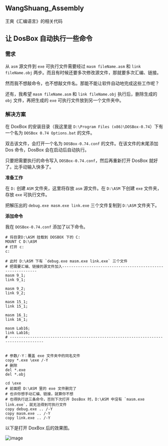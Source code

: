 ## WangShuang_Assembly
王爽《汇编语言》的相关代码

## 让 DosBox 自动执行一些命令
### 需求
从 `asm` 源文件到 `exe` 可执行文件需要经过 `masm fileName.asm` 和 `link fileName.obj` 两步。而且有时候还要多次修改源文件，那就要多次汇编、链接。

然而我不想敲命令，也不想敲文件名。那能不能让软件自动地完成这些工作呢？

还有，我希望 `masm fileName.asm` 和 `link fileName.obj` 执行后，删除生成的 `obj` 文件，再把生成的 `exe` 可执行文件放到另一个文件夹中。


### 解决方案
在 DoxBox 的安装目录（我这里是 `D:\Program Files (x86)\DOSBox-0.74`）下有一个名为 `DOSBox 0.74 Options.bat` 的文件。

双击该文件，会打开一个名为 `DOSBox-0.74.conf` 的文件。在该文件的末尾添加 Dos 命令，DosBox 会在启动后自动执行。

只要把需要执行的命令写入 `DOSBox-0.74.conf`，然后再重新打开 DosBox 就好了。比手动输入快多了。

**准备工作**

在 `D:` 创建 `ASM` 文件夹，这里将存放 `asm` 源文件。在 `D:\ASM` 下创建 `exe` 文件夹，存放 `exe` 可执行文件。

把解压出的 `debug.exe masm.exe link.exe` 三个文件复制到 `D:\ASM` 文件夹下。



**添加命令**

我在 `DOSBox-0.74.conf` 添加了以下命令。

```
# 将目录D:\ASM 挂载到 DOSBOX 下的 C:
MOUNT C D:\ASM
# 打开 c:
c:

# 此时 D:\ASM 下有 `debug.exe masm.exe link.exe` 三个文件
# 把需要汇编、链接的源文件加入-----------------------------------------------------------
masm 9_1;
link 9_1;

masm 9_2;
link 9_2;

masm 15_1;
link 15_1;

masm 16_1;
link 16_1;

masm Lab16;
link Lab16;
# -------------------------------------------------------------------------------------


# 参数/-Y：覆盖 exe 文件夹中的同名文件
copy *.exe \exe /-Y
# 删除
del *.exe
del *.obj

cd \exe
# 前面把 D:\ASM 里的 exe 文件删完了
# 也许你想手动汇编、链接，就算你不想
# 也得执行这三条命令，否则下次打开 DosBox 时，D:\ASM 中没有 `masm.exe link.exe`，就无法得到可执行文件
copy debug.exe .. /-Y
copy masm.exe .. /-Y
copy link.exe .. /-Y
```

以下是打开 DoxBox 后的效果图。

![image](https://user-images.githubusercontent.com/82639844/192931247-df82887b-88e0-430f-b59c-3f87f721c297.png)

